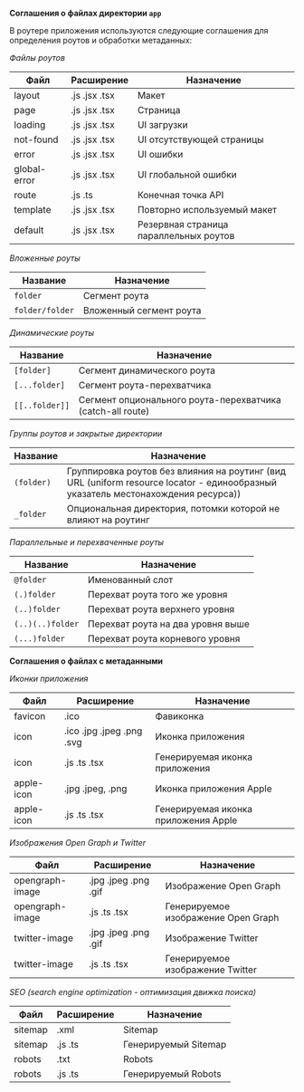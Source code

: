**Соглашения о файлах директории `app`**

В роутере приложения используются следующие соглашения для определения роутов и обработки метаданных:

_Файлы роутов_

|Файл|Расширение|Назначение|
|---|---|---|
|layout|.js .jsx .tsx|Макет|
|page|.js .jsx .tsx|Страница|
|loading|.js .jsx .tsx|UI загрузки|
|not-found|.js .jsx .tsx|UI отсутствующей страницы|
|error|.js .jsx .tsx|UI ошибки|
|global-error|.js .jsx .tsx|UI глобальной ошибки|
|route|.js .ts|Конечная точка API|
|template|.js .jsx .tsx|Повторно используемый макет|
|default|.js .jsx .tsx|Резервная страница параллельных роутов|

_Вложенные роуты_

|Название|Назначение|
|---|---|
|`folder`|Сегмент роута|
|`folder/folder`|Вложенный сегмент роута|

_Динамические роуты_

|Название|Назначение|
|---|---|
|`[folder]`|Сегмент динамического роута|
|`[...folder]`|Сегмент роута-перехватчика|
|`[[..folder]]`|Сегмент опционального роута-перехватчика (catch-all route)|

_Группы роутов и закрытые директории_

|Название|Назначение|
|---|---|
|`(folder)`|Группировка роутов без влияния на роутинг (вид URL (uniform resource locator - единообразный указатель местонахождения ресурса))|
|`_folder`|Опциональная директория, потомки которой не влияют на роутинг|

_Параллельные и перехваченные роуты_

|Название|Назначение|
|---|---|
|`@folder`|Именованный слот|
|`(.)folder`|Перехват роута того же уровня|
|`(..)folder`|Перехват роута верхнего уровня|
|`(..)(..)folder`|Перехват роута на два уровня выше|
|`(...)folder`|Перехват роута корневого уровня|

**Соглашения о файлах с метаданными**

_Иконки приложения_

|Файл|Расширение|Назначение|
|---|---|---|
|favicon|.ico|Фавиконка|
|icon|.ico .jpg .jpeg .png .svg|Иконка приложения|
|icon|.js .ts .tsx|Генерируемая иконка приложения|
|apple-icon|.jpg .jpeg, .png|Иконка приложения Apple|
|apple-icon|.js .ts .tsx|Генерируемая иконка приложения Apple|

_Изображения Open Graph и Twitter_

|Файл|Расширение|Назначение|
|---|---|---|
|opengraph-image|.jpg .jpeg .png .gif|Изображение Open Graph|
|opengraph-image|.js .ts .tsx|Генерируемое изображение Open Graph|
|twitter-image|.jpg .jpeg .png .gif|Изображение Twitter|
|twitter-image|.js .ts .tsx|Генерируемое изображение Twitter|

_SEO (search engine optimization - оптимизация движка поиска)_

|Файл|Расширение|Назначение|
|---|---|---|
|sitemap|.xml|Sitemap|
|sitemap|.js .ts|Генерируемый Sitemap|
|robots|.txt|Robots|
|robots|.js .ts|Генерируемый Robots|
